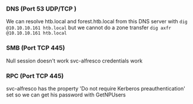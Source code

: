 ### DNS (Port 53 UDP/TCP )
We can resolve htb.local and forest.htb.local from this DNS server with `dig @10.10.10.161 htb.local` but we cannot do a zone transfer `dig axfr @10.10.10.161 htb.local`

### SMB (Port TCP 445)
Null session doesn't work
svc-alfresco credentials work

### RPC (Port TCP 445)
svc-alfresco has the property 'Do not require Kerberos preauthentication' set so we can get his password with GetNPUsers
